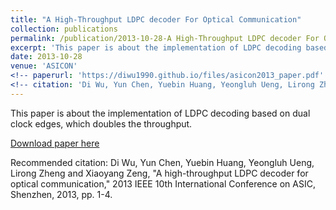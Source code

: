 ```yaml
---
title: "A High-Throughput LDPC decoder For Optical Communication"
collection: publications
permalink: /publication/2013-10-28-A High-Throughput LDPC decoder For Optical Communication
excerpt: 'This paper is about the implementation of LDPC decoding based on dual clock edges, which doubles the throughput.'
date: 2013-10-28
venue: 'ASICON'
<!-- paperurl: 'https://diwu1990.github.io/files/asicon2013_paper.pdf' -->
<!-- citation: 'Di Wu, Yun Chen, Yuebin Huang, Yeongluh Ueng, Lirong Zheng and Xiaoyang Zeng, "A high-throughput LDPC decoder for optical communication," 2013 IEEE 10th International Conference on ASIC, Shenzhen, 2013, pp. 1-4.' -->
---
```

This paper is about the implementation of LDPC decoding based on dual clock edges, which doubles the throughput.

[Download paper here](https://diwu1990.github.io/files/asicon2013_paper.pdf)

Recommended citation: Di Wu, Yun Chen, Yuebin Huang, Yeongluh Ueng, Lirong Zheng and Xiaoyang Zeng, "A high-throughput LDPC decoder for optical communication," 2013 IEEE 10th International Conference on ASIC, Shenzhen, 2013, pp. 1-4.